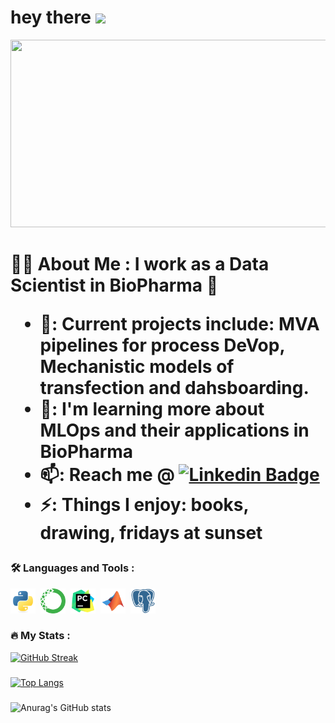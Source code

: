 <h1>
  hey there
  <img src="https://media.giphy.com/media/hvRJCLFzcasrR4ia7z/giphy.gif" width="30px"/>
</h1>

<div align="center">
  <img src="https://miro.medium.com/v2/resize:fit:828/1*vBi4Ycgdn5t3lu2SvQXuog.gif" width="600" height="300"/>
</div>

<h1>
  👩‍💻 About Me :
  I work as a Data Scientist in BioPharma 🧪

  - 🔭: Current projects include: MVA pipelines for process DeVop, Mechanistic models of transfection and dahsboarding.
  - 🌱: I'm learning more about MLOps and their applications in BioPharma
  - 📫: Reach me @ [![Linkedin Badge](https://img.shields.io/badge/-kakbar-blue?style=flat&logo=Linkedin&logoColor=white)](https://www.linkedin.com/in/anavalinhas)
  - ⚡: Things I enjoy: books, drawing, fridays at sunset
</h1>

### :hammer_and_wrench: Languages and Tools :
  <div>
    <img src="https://github.com/devicons/devicon/blob/master/icons/python/python-original.svg" title="Python" alt="Python" width="40" height="40"/>&nbsp;
    <img src="https://github.com/devicons/devicon/blob/master/icons/anaconda/anaconda-original.svg" title="Anaconda" alt="Anaconda" width="40" height="40"/>&nbsp;
    <img src="https://github.com/devicons/devicon/blob/master/icons/pycharm/pycharm-original.svg" title="Pycharm" alt="Pycharm" width="40" height="40"/>&nbsp;
    <img src="https://github.com/devicons/devicon/blob/master/icons/matlab/matlab-original.svg" title="Matlab" alt="Matlab" width="40" height="40"/>&nbsp;
    <img src="https://github.com/devicons/devicon/blob/master/icons/postgresql/postgresql-plain.svg" title="PostgreSQL" alt="PostgreSQL" width="40" height="40"/>
  </div>
  
### :fire: My Stats :
[![GitHub Streak](http://github-readme-streak-stats.herokuapp.com?user=anadsvalinhas&theme=dark&background=000000)](https://git.io/streak-stats)
### 
[![Top Langs](https://github-readme-stats.vercel.app/api/top-langs/?username=anadsvalinhas&theme=dark&background=000000)](https://github.com/anuraghazra/github-readme-stats)
###
![Anurag's GitHub stats](https://github-readme-stats.vercel.app/api?username=anadsvalinhas&show_icons=true&theme=dark&background=000000)
<!--
**anadsvalinhas/anadsvalinhas** is a ✨ _special_ ✨ repository because its `README.md` (this file) appears on your GitHub profile.
